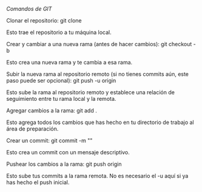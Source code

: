 *Comandos de GIT*

Clonar el repositorio:
git clone <url-https-del-repo>

Esto trae el repositorio a tu máquina local.

Crear y cambiar a una nueva rama (antes de hacer cambios):
git checkout -b <nombre-rama>

Esto crea una nueva rama y te cambia a esa rama.

Subir la nueva rama al repositorio remoto (si no tienes commits aún, este paso puede ser opcional):
git push -u origin <nombre-rama>

Esto sube la rama al repositorio remoto y establece una relación de seguimiento entre tu rama local y la remota.

Agregar cambios a la rama:
git add .

Esto agrega todos los cambios que has hecho en tu directorio de trabajo al área de preparación.

Crear un commit:
git commit -m "<escribir-un-mensaje>"

Esto crea un commit con un mensaje descriptivo.

Pushear los cambios a la rama:
git push origin <nombre-rama>

Esto sube tus commits a la rama remota. No es necesario el -u aquí si ya has hecho el push inicial.




